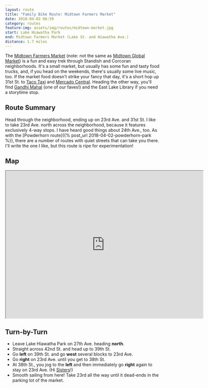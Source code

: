 ```yaml
---
layout: route
title: "Family Bike Route: Midtown Farmers Market"
date: 2018-04-02 06:59
category: routes
feature-img: assets/img/routes/midtown-market.jpg
start: Lake Hiawatha Park
end: Midtown Farmers Market (Lake St. and Hiawatha Ave.)
distance: 1.7 miles
---
```

The [Midtown Farmers Market](http://midtownfarmersmarket.org/) (note: not the same as [Midtown Global Market](https://midtownglobalmarket.org/)) is a fun and easy trek through Standish and Corcoran neighborhoods. It's a small market, but usually has some fun and tasty food trucks, and, if you head on the weekends, there's usually some live music, too. If the market food doesn't strike your fancy that day, it's a short hop up 31st St. to [Taco Taxi](http://tacotaximn.com/) and [Mercado Central](http://mimercadocentral.com/). Heading the other way, you'll find [Gandhi Mahal](http://gandhimahal.com/) (one of our faves!) and the East Lake Library if you need a storytime stop.

## Route Summary
Head through the neighborhood, ending up on 23rd Ave. and 31st St. I like to take 23rd Ave. north across the neighborhood, because it features exclusively 4-way stops. I have heard good things about 24th Ave., too. As with the [Powderhorn route]({% post_url 2018-04-02-powderhorn-park %}), there are a number of routes with quiet streets that can take you there. I'll write the one I like, but this route is ripe for experimentation!

## Map
<iframe src="https://www.google.com/maps/d/embed?mid=1YptBb77kVPq27r2l0KyQ8_rYPts" width="640" height="480"></iframe>

## Turn-by-Turn
* Leave Lake Hiawatha Park on 27th Ave. heading **north**.
* Straight across 42nd St. and head up to 39th St.
* Go **left** on 39th St. and go **west** several blocks to 23rd Ave.
* Go **right** on 23rd Ave. until you get to 38th St.
* At 38th St., you jog to the **left** and then immediately go **right** again to stay on 23rd Ave. (Hi [Sisters](http://sistersludgecoffeecafe.com/)!)
* Smooth sailing from here! Take 23rd all the way until it dead-ends in the parking lot of the market.
